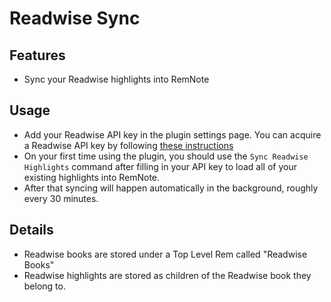 # Readwise Sync

## Features

- Sync your Readwise highlights into RemNote

## Usage

- Add your Readwise API key in the plugin settings page. You can acquire a Readwise API key by following [these instructions](https://readwise.io/access_token)
- On your first time using the plugin, you should use the `Sync Readwise Highlights` command after filling in your API key to load all of your existing highlights into RemNote.
- After that syncing will happen automatically in the background, roughly every 30 minutes.

## Details

- Readwise books are stored under a Top Level Rem called "Readwise Books"
- Readwise highlights are stored as children of the Readwise book they belong to.
